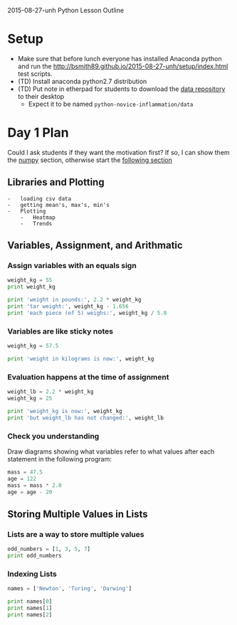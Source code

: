 2015-08-27-unh Python Lesson Outline

# Setup #

-   Make sure that before lunch everyone has installed Anaconda python
    and run the http://bsmith89.github.io/2015-08-27-unh/setup/index.html
    test scripts.
-   (TD) Install anaconda python2.7 distribution
-   (TD) Put note in etherpad for students to download the
    [data repository][data-repo] to their desktop
    -   Expect it to be named `python-novice-inflammation/data`

[data-repo]: http://swcarpentry.github.io/python-novice-inflammation/python-novice-inflammation-data.zip




# Day 1 Plan #

Could I ask students if they want the motivation first?  If so, I can show them
the [numpy](#libraries-and-plotting) section, otherwise start the [following
section](#variables-assignment-and-arithmatic)




## Libraries and Plotting ##
    -   loading csv data
    -   getting mean's, max's, min's
    -   Plotting
        -   Heatmap
        -   Trends




## Variables, Assignment, and Arithmatic ##


### Assign variables with an equals sign ###

```python
weight_kg = 55
print weight_kg

print 'weight in pounds:', 2.2 * weight_kg
print 'tar weight:', weight_kg - 1.656
print 'each piece (of 5) weighs:', weight_kg / 5.0
```

### Variables are like sticky notes ###

```python
weight_kg = 57.5

print 'weight in kilograms is now:', weight_kg
```

### Evaluation happens at the time of assignment ###

```python
weight_lb = 2.2 * weight_kg
weight_kg = 25

print 'weight_kg is now:', weight_kg
print 'but weight_lb has not changed:', weight_lb
```

### Check you understanding ###

Draw diagrams showing what variables refer to what values after each statement
in the following program:

```python
mass = 47.5
age = 122
mass = mass * 2.0
age = age - 20
```



## Storing Multiple Values in Lists ##

### Lists are a way to store multiple values ###

```python
odd_numbers = [1, 3, 5, 7]
print odd_numbers

```

### Indexing Lists ###

```python
names = ['Newton', 'Turing', 'Darwing']

print names[0]
print names[1]
print names[2]

```
